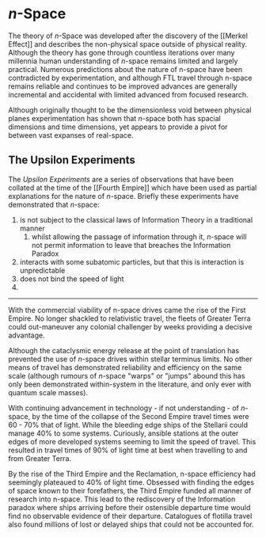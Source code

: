 # *n*-Space

The theory of *n*-Space was developed after the discovery of the [[Merkel Effect]] and describes the non-physical space outside of physical reality. Although the theory has gone through countless iterations over many millennia human understanding of *n*-space remains limited and largely practical. Numerous predictions about the nature of n-space have been contradicted by experimentation, and although FTL travel through n-space remains reliable and continues to be improved advances are generally incremental and accidental with limited advanced from focused research.

Although originally thought to be the dimensionless void between physical planes experimentation has shown that *n*-space both has spacial dimensions and time dimensions, yet appears to provide a pivot for between vast expanses of real-space.

## The Upsilon Experiments

The *Upsilon Experiments* are a series of observations that have been collated at the time of the [[Fourth Empire]] which have been used as partial explanations for the nature of *n*-space. Briefly these experiments have demonstrated that *n*-space:
1. is not subject to the classical laws of Information Theory in a traditional manner
	1. whilst allowing the passage of information through it, *n*-space will not permit information to leave that breaches the Information Paradox
2. interacts with some subatomic particles, but that this is interaction is unpredictable
3. does not bind the speed of light
4. 

***

With the commercial viability of n-space drives came the rise of the First Empire. No longer shackled to relativistic travel, the fleets of Greater Terra could out-maneuver any colonial challenger by weeks providing a decisive advantage. 

Although the cataclysmic energy release at the point of translation has prevented the use of *n*-space drives within stellar terminus limits. No other means of travel has demonstrated reliability and efficiency on the same scale (although rumours of *n*-space "warps" or "jumps" abound this has only been demonstrated within-system in the literature, and only ever with quantum scale masses).

With continuing advancement in technology - if not understanding - of *n*-space, by the time of the collapse of the Second Empire travel times were 60 - 70% that of light. While the bleeding edge ships of the Stellarii could manage 40% to some systems. Curiously, ansible stations at the outer edges of more developed systems seeming to limit the speed of travel. This resulted in travel times of 90% of light time at best when travelling to and from Greater Terra.

By the rise of the Third Empire and the Reclamation, n-space efficiency had seemingly plateaued to 40% of light time. Obsessed with finding the edges of space known to their forefathers, the Third Empire funded all manner of research into n-space. This lead to the rediscovery of the Information paradox where ships arriving before their ostensible departure time would find no observable evidence of their departure. Catalogues of flotilla travel also found millions of lost or delayed ships that could not be accounted for.

